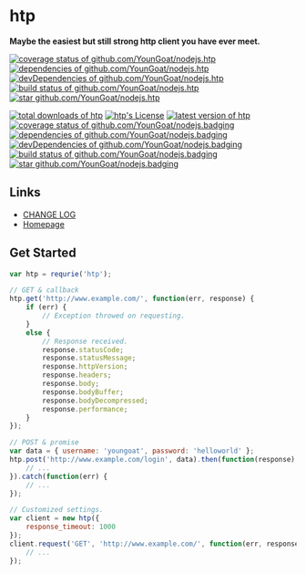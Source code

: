 #	htp
__Maybe the easiest but still strong http client you have ever meet.__

[![coverage status of github.com/YounGoat/nodejs.htp](https://img.shields.io/coveralls/YounGoat/nodejs.htp/master.svg)](https://coveralls.io/github/YounGoat/nodejs.htp2?branch=master)
[![dependencies of github.com/YounGoat/nodejs.htp](https://david-dm.org/YounGoat/nodejs.htp/status.svg)](https://david-dm.org/YounGoat/nodejs.htp)
[![devDependencies of github.com/YounGoat/nodejs.htp](https://david-dm.org/YounGoat/nodejs.htp/dev-status.svg)](https://david-dm.org/YounGoat/nodejs.htp?type=dev)
[![build status of github.com/YounGoat/nodejs.htp](https://travis-ci.org/YounGoat/nodejs.htp.svg?branch=master)](https://travis-ci.org/YounGoat/nodejs.htp)
[![star github.com/YounGoat/nodejs.htp](https://img.shields.io/github/stars/YounGoat/nodejs.htp.svg?style=social&label=Star)](https://github.com/YounGoat/nodejs.htp/stargazers)

[![total downloads of htp](https://img.shields.io/npm/dt/htp.svg)](https://www.npmjs.com/package/htp)
[![htp's License](https://img.shields.io/npm/l/htp.svg)](https://www.npmjs.com/package/htp)
[![latest version of htp](https://img.shields.io/npm/v/htp.svg)](https://www.npmjs.com/package/htp)
[![coverage status of github.com/YounGoat/nodejs.badging](https://img.shields.io/coveralls/YounGoat/nodejs.badging/master.svg)](https://coveralls.io/github/YounGoat/nodejs.badging2?branch=master)
[![dependencies of github.com/YounGoat/nodejs.badging](https://david-dm.org/YounGoat/nodejs.badging/status.svg)](https://david-dm.org/YounGoat/nodejs.badging)
[![devDependencies of github.com/YounGoat/nodejs.badging](https://david-dm.org/YounGoat/nodejs.badging/dev-status.svg)](https://david-dm.org/YounGoat/nodejs.badging?type=dev)
[![build status of github.com/YounGoat/nodejs.badging](https://travis-ci.org/YounGoat/nodejs.badging.svg?branch=master)](https://travis-ci.org/YounGoat/nodejs.badging)
[![star github.com/YounGoat/nodejs.badging](https://img.shields.io/github/stars/YounGoat/nodejs.badging.svg?style=social&label=Star)](https://github.com/YounGoat/nodejs.badging/stargazers)


##	Links

*	[CHANGE LOG](./CHANGELOG.md)
*	[Homepage](https://github.com/YounGoat/nodejs.htp)

##	Get Started

```javascript
var htp = requrie('htp');

// GET & callback
htp.get('http://www.example.com/', function(err, response) {
	if (err) {
		// Exception throwed on requesting.
	}
	else {
		// Response received.
		response.statusCode;
		response.statusMessage;
		response.httpVersion;
		response.headers;
		response.body;
		response.bodyBuffer;
		response.bodyDecompressed;
		response.performance;
	}
});

// POST & promise
var data = { username: 'youngoat', password: 'helloworld' };
htp.post('http://www.example.com/login', data).then(function(response) {
	// ...
}).catch(function(err) {
	// ...
});

// Customized settings.
var client = new htp({
	response_timeout: 1000
});
client.request('GET', 'http://www.example.com/', function(err, response) {
	// ...
});
```
